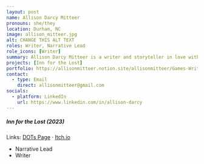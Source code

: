 ```yaml
---
layout: post
name: Allison Darcy Mitteer
pronouns: she/they
location: Durham, NC
image: allison_mitteer.jpg
alt: CHANGE THIS ALT TEXT
roles: Writer, Narrative Lead
role_icons: [Writer]
summary: Allison Darcy Mitteer is a writer and storyteller in love with creating distinct character voices, worldbuilding through found documents, experimenting with transmedia forms, and all things spooky, mythic, and meaningful. The winner of the 2020 North Carolina Prize for Fiction, Allison has roots in the literary world as a professional proofreader and writing coach. She began designing and writing short-term ARG roleplay events with The Blackheart Collective in 2021 and now aims to immerse herself in interactive fiction and games writing both personally and professionally.
projects: [Inn for the Lost]
portfolio: https://allisonmitteer.notion.site/allisonmitteer/Games-Writing-Allison-Darcy-Mitteer-bc578dc188884aecb144db2380ea6e9f
contact:
  - type: Email
    direct: allisonmitteer@gmail.com
socials:
  - platform: LinkedIn
    url: https://www.linkedin.com/in/allison-darcy
---
```


##### _Inn for the Lost (2023)_
Links: [DOTs Page](/projects/inn-lost) &middot; [Itch.io](https://shleedelie.itch.io/inn-for-the-lost)
- Narrative Lead
- Writer